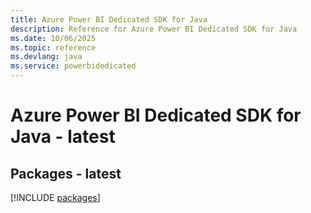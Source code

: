 ```yaml
---
title: Azure Power BI Dedicated SDK for Java
description: Reference for Azure Power BI Dedicated SDK for Java
ms.date: 10/06/2025
ms.topic: reference
ms.devlang: java
ms.service: powerbidedicated
---
```

# Azure Power BI Dedicated SDK for Java - latest
## Packages - latest
[!INCLUDE [packages](power-bi-dedicated-index.md)]
